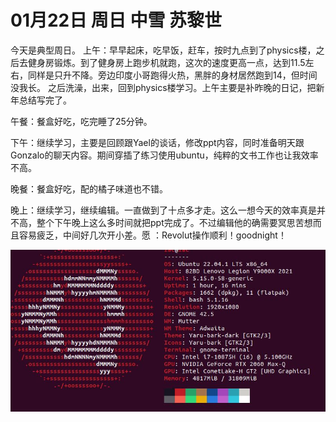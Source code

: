 # 01月22日 周日 中雪 苏黎世

今天是典型周日。
上午：早早起床，吃早饭，赶车，按时九点到了physics楼，之后去健身房锻炼。到了健身房上跑步机就跑，这次的速度更高一点，达到11.5左右，同样是只升不降。旁边印度小哥跑得火热，黑胖的身材居然跑到14，但时间没我长。
之后洗澡，出来，回到physics楼学习。上午主要是补昨晚的日记，把新年总结写完了。

午餐：餐盒好吃，吃完睡了25分钟。

下午：继续学习，主要是回顾跟Yael的谈话，修改ppt内容，同时准备明天跟Gonzalo的聊天内容。期间穿插了练习使用ubuntu，纯粹的文书工作也让我效率不高。

晚餐：餐盒好吃，配的橘子味道也不错。

晚上：继续学习，继续编辑。一直做到了十点多才走。这么一想今天的效率真是并不高，整个下午晚上这么多时间就把ppt完成了。不过编辑他的确需要冥思苦想而且容易疲乏，中间好几次开小差。愿 ：Revolut操作顺利！goodnight！


![image](images\\63cdc50751f8d663949ec722.jpg)




